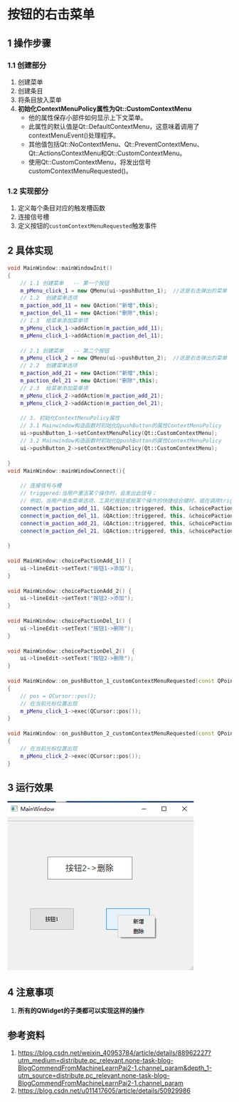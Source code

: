 # 按钮的右击菜单   
## 1 操作步骤  
### 1.1 创建部分  
1. 创建菜单  
2. 创建条目   
3. 将条目放入菜单  
4. **初始化ContextMenuPolicy属性为Qt::CustomContextMenu**   
	- 他的属性保存小部件如何显示上下文菜单。    
	- 此属性的默认值是Qt::DefaultContextMenu，这意味着调用了contextMenuEvent()处理程序。    
	- 其他值包括Qt::NoContextMenu、Qt::PreventContextMenu、Qt::ActionsContextMenu和Qt::CustomContextMenu。    
	- 使用Qt::CustomContextMenu，将发出信号customContextMenuRequested()。
### 1.2 实现部分   
1. 定义每个条目对应的触发槽函数   
2. 连接信号槽   
3. 定义按钮的`customContextMenuRequested`触发事件   
## 2 具体实现   
```C++
void MainWindow::mainWindowInit()
{
    // 1.1 创建菜单   -- 第一个按钮
    m_pMenu_click_1 = new QMenu(ui->pushButton_1);  //这是右击弹出的菜单
    // 1.2  创建菜单选项
    m_paction_add_11 = new QAction("新增",this);
    m_paction_del_11 = new QAction("删除",this);
    // 1.3  给菜单添加菜单项
    m_pMenu_click_1->addAction(m_paction_add_11);
    m_pMenu_click_1->addAction(m_paction_del_11);

    // 2.1 创建菜单   -- 第二个按钮
    m_pMenu_click_2 = new QMenu(ui->pushButton_2);  //这是右击弹出的菜单
    // 2.2  创建菜单选项
    m_paction_add_21 = new QAction("新增",this);
    m_paction_del_21 = new QAction("删除",this);
    // 2.3  给菜单添加菜单项
    m_pMenu_click_2->addAction(m_paction_add_21);
    m_pMenu_click_2->addAction(m_paction_del_21);

    // 3. 初始化ContextMenuPolicy属性
    // 3.1 Mainwindow构造函数时初始化QpushButton的属性ContextMenuPolicy
    ui->pushButton_1->setContextMenuPolicy(Qt::CustomContextMenu);
    // 3.2 Mainwindow构造函数时初始化QpushButton的属性ContextMenuPolicy
    ui->pushButton_2->setContextMenuPolicy(Qt::CustomContextMenu);

}
void MainWindow::mainWindowConnect(){

    // 连接信号与槽
    // triggered:当用户激活某个操作时，会发出此信号；
    // 例如，当用户单击菜单选项、工具栏按钮或按某个操作的快捷组合键时，或在调用trigger（）时发出。
    connect(m_paction_add_11, &QAction::triggered, this, &choicePactionAdd_1);
    connect(m_paction_del_11, &QAction::triggered, this, &choicePactionDel_1);
    connect(m_paction_add_21, &QAction::triggered, this, &choicePactionAdd_2);
    connect(m_paction_del_21, &QAction::triggered, this, &choicePactionDel_2);

}

void MainWindow::choicePactionAdd_1() {
    ui->lineEdit->setText("按钮1->添加");
}

void MainWindow::choicePactionAdd_2() {
    ui->lineEdit->setText("按钮2->添加");
}

void MainWindow::choicePactionDel_1() {
    ui->lineEdit->setText("按钮1->删除");
}

void MainWindow::choicePactionDel_2()  {
    ui->lineEdit->setText("按钮2->删除");
}

void MainWindow::on_pushButton_1_customContextMenuRequested(const QPoint &pos)
{
    // pos = QCursor::pos();
    // 在当前光标位置出现
    m_pMenu_click_1->exec(QCursor::pos());
}

void MainWindow::on_pushButton_2_customContextMenuRequested(const QPoint &pos)
{
    // 在当前光标位置出现
    m_pMenu_click_2->exec(QCursor::pos());
}
```

## 3 运行效果   

![75-1](./img/75-1.png)  


## 4 注意事项  
1. **所有的QWidget的子类都可以实现这样的操作**   

   

## 参考资料  
1. https://blog.csdn.net/weixin_40953784/article/details/88962227?utm_medium=distribute.pc_relevant.none-task-blog-BlogCommendFromMachineLearnPai2-1.channel_param&depth_1-utm_source=distribute.pc_relevant.none-task-blog-BlogCommendFromMachineLearnPai2-1.channel_param   
2. https://blog.csdn.net/u011417605/article/details/50929986   
